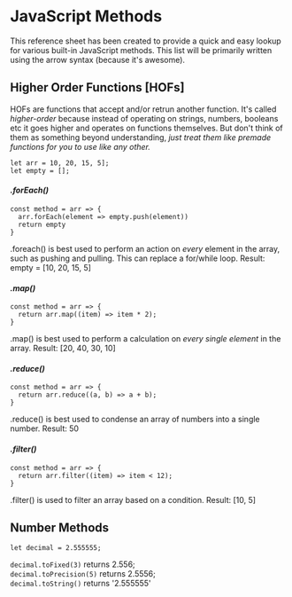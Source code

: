 # JavaScript Methods
This reference sheet has been created to provide a quick and easy lookup for various built-in JavaScript methods. This list will be primarily written using the arrow syntax (because it's awesome).

## Higher Order Functions [HOFs]
HOFs are functions that accept and/or retrun another function. It's called *higher-order* because instead of operating on strings, numbers, booleans etc it goes higher and operates on functions themselves. But don't think of them as something beyond understanding, *just treat them like premade functions for you to use like any other.*

```
let arr = 10, 20, 15, 5];
let empty = [];
```
#### *.forEach()*
```
const method = arr => {
  arr.forEach(element => empty.push(element))
  return empty
}
```
.foreach() is best used to perform an action on *every* element in the array, such as pushing and pulling. This can replace a for/while loop. Result: empty = [10, 20, 15, 5]

#### *.map()*
```
const method = arr => {
  return arr.map((item) => item * 2);
}
```
.map() is best used to perform a calculation on *every single element* in the array. Result: [20, 40, 30, 10]

#### *.reduce()*
```
const method = arr => {
  return arr.reduce((a, b) => a + b);
}
```
.reduce() is best used to condense an array of numbers into a single number. Result: 50

#### *.filter()*
```
const method = arr => {
  return arr.filter((item) => item < 12);
}
```
.filter() is used to filter an array based on a condition. Result: [10, 5]


## Number Methods

```let decimal = 2.555555;```

```decimal.toFixed(3)```      returns 2.556; <br>
```decimal.toPrecision(5)```  returns 2.5556; <br>
```decimal.toString()```      returns '2.555555' <br>

